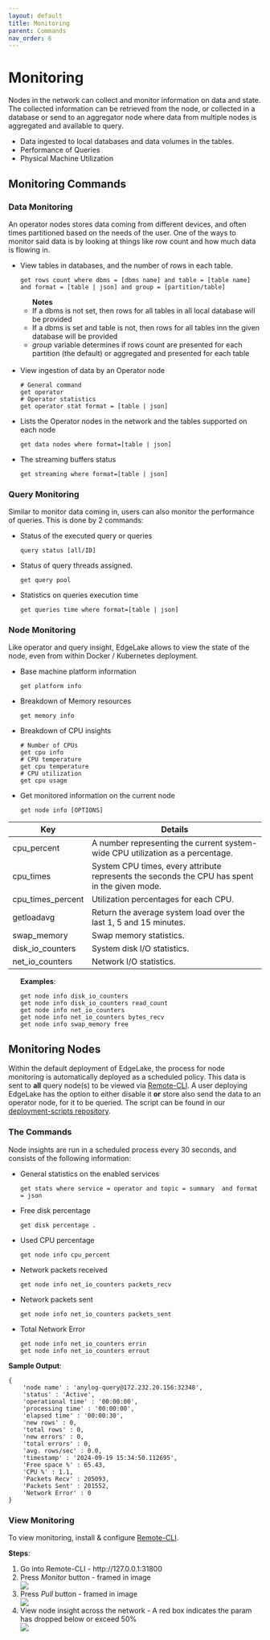 ```yaml
---
layout: default
title: Monitoring
parent: Commands
nav_order: 6
---
```

# Monitoring
Nodes in the network can collect and monitor information on data and state. The collected information can be retrieved 
from the node, or collected in a database or send to an aggregator node where data from multiple nodes is aggregated and 
available to query.

<ul>
    <li>Data ingested to local databases and data volumes in the tables.</li>
    <li>Performance of Queries</li>
    <li>Physical Machine Utilization</li>
</ul>

## Monitoring Commands

<h3>Data Monitoring</h3>
An operator nodes stores data coming from different devices, and often times partitioned based on the needs of the user.
One of the ways to monitor said data is by looking at things like row count and how much data is flowing in. 

<ul>
    <li>View tables in databases, and the number of rows in each table.</li>
<pre class="code-frame"><code class="language-anylog">get rows count where dbms = [dbms name] and table = [table name] and format = [table | json] and group = [partition/table]</code></pre>
    <ul><b>Notes</b>
        <li>If a dbms is not set, then rows for all tables in all local database will be provided</li>
        <li>If a dbms is set and table is not, then rows for all tables inn the given database will be provided</li>
        <li><i>group</i> variable determines if rows count are presented for each partition (the default) or aggregated and presented for each table</li>
    </ul>
    <br/>
    <li>View ingestion of data by an Operator node</li>
<pre class="code-frame"><code class="language-anylog"># General command
get operator
# Operator statistics
get operator stat format = [table | json]</code></pre> 
    <li>Lists the Operator nodes in the network and the tables supported on each node</li>
<pre class="code-frame"><code class="language-anylog">get data nodes where format=[table | json]</code></pre>
    <li>The streaming buffers status</li>
<pre class="code-frame"><code class="language-anylog">get streaming where format=[table | json]</code></pre>
</ul>

<h3>Query Monitoring</h3>
Similar to monitor data coming in, users can also monitor the performance of queries. This is done by 2 commands: 
<ul>
    <li>Status of the executed query or queries</li>
<pre class="code-frame"><code class="language-anylog">query status [all/ID]</code></pre>
    <li>Status of query threads assigned.</li>
<pre class="code-frame"><code class="language-anylog">get query pool</code></pre>
    <li>Statistics on queries execution time</li>
<pre class="code-frame"><code class="language-anylog">get queries time where format=[table | json]</code></pre>
</ul>

<h3>Node Monitoring</h3>
Like operator and query insight, EdgeLake allows to view the state of the node, even from within Docker / Kubernetes 
deployment.    
<ul>
    <li>Base machine platform information</li>
<pre class="code-frame"><code class="language-anylog">get platform info</code></pre>
    <li>Breakdown of Memory resources</li>
<pre class="code-frame"><code class="language-anylog">get memory info</code></pre>
    <li>Breakdown of CPU insights</li>
<pre class="code-frame"><code class="language-anylog"># Number of CPUs 
get cpu info
# CPU temperature
get cpu temperature
# CPU utilization
get cpu usage</code></pre>
    <li>Get monitored information on the current node</li>
<pre class="code-frame"><code class="language-anylog">get node info [OPTIONS]</code></pre>
</ul>

<table>
  <thead>
    <tr>
      <th>Key</th>
      <th>Details</th>
    </tr>
  </thead>
  <tbody>
    <tr>
      <td>cpu_percent</td>
      <td>A number representing the current system-wide CPU utilization as a percentage.</td>
    </tr>
    <tr>
      <td>cpu_times</td>
      <td>System CPU times, every attribute represents the seconds the CPU has spent in the given mode.</td>
    </tr>
    <tr>
      <td>cpu_times_percent</td>
      <td>Utilization percentages for each CPU.</td>
    </tr>
    <tr>
      <td>getloadavg</td>
      <td>Return the average system load over the last 1, 5 and 15 minutes.</td>
    </tr>
    <tr>
      <td>swap_memory</td>
      <td>Swap memory statistics.</td>
    </tr>
    <tr>
      <td>disk_io_counters</td>
      <td>System disk I/O statistics.</td>
    </tr>
    <tr>
      <td>net_io_counters</td>
      <td>Network I/O statistics.</td>
    </tr>
  </tbody>
</table>
<ul><b>Examples</b>: 
<pre class="code-frame"><code class="language-anylog">get node info disk_io_counters
get node info disk_io_counters read_count
get node info net_io_counters
get node info net_io_counters bytes_recv
get node info swap_memory free</code></pre>
</ul>

## Monitoring Nodes
Within the default deployment of EdgeLake, the process for node monitoring is automatically deployed as a scheduled policy.
This data is sent to **all** query node(s) to be viewed via <a href="remote_cli.html">Remote-CLI</a>. A user deploying EdgeLake has
the option to either disable it **or** store also send the data to an operator node, for it to be queried. The script
can be found in our <a href="https://github.com/AnyLog-co/deployment-scripts/blob/main/demo-scripts/monitoring_policy.al" target="_blank">deployment-scripts repository</a>.

### The Commands
Node insights are run in a scheduled process every 30 seconds, and consists of the following information: 

<ul>
    <li>General statistics on the enabled services</li>
<pre class="code-frame"><code class="language-anylog">get stats where service = operator and topic = summary  and format = json</code></pre>
    <li>Free disk percentage</li>
<pre class="code-frame"><code class="language-anylog">get disk percentage .</code></pre>
    <li>Used CPU percentage</li>
<pre class="code-frame"><code class="language-anylog">get node info cpu_percent</code></pre>
    <li>Network packets received</li>
<pre class="code-frame"><code class="language-anylog">get node info net_io_counters packets_recv</code></pre>
    <li>Network packets sent</li>
<pre class="code-frame"><code class="language-anylog">get node info net_io_counters packets_sent</code></pre>
    <li>Total Network Error</li>
<pre class="code-frame"><code class="language-anylog">get node info net_io_counters errin
get node info net_io_counters errout</code></pre>
</ul>

**Sample Output**:
<pre class="code-frame"><code class="language-json">{
    'node name' : 'anylog-query@172.232.20.156:32348',
    'status' : 'Active',
    'operational time' : '00:00:00',
    'processing time' : '00:00:00',
    'elapsed time' : '00:00:30',
    'new rows' : 0,
    'total rows' : 0,
    'new errors' : 0,
    'total errors' : 0,
    'avg. rows/sec' : 0.0,
    'timestamp' : '2024-09-19 15:34:50.112695',
    'Free space %' : 65.43,
    'CPU %' : 1.1,
    'Packets Recv' : 205093,
    'Packets Sent' : 201552,
    'Network Error' : 0
}</code></pre>

### View Monitoring
To view monitoring, install & configure <a href="remote_cli.html">Remote-CLI</a>.

**Steps**:
<ol start="1">
    <li>Go into Remote-CLI - http://127.0.0.1:31800</li>
    <li>Press <i>Monitor</i> button - framed in image</li>
<div class="image-frame"><img src="../../imgs/remoe_cli_home_monitor.png" /></div>
    <li>Press <i>Pull</i> button - framed in image</li>
<div class="image-frame"><img src="../../imgs/remoe_cli_home_pull.png" /></div>
    <li>View node insight across the network - A red box indicates the param has dropped below or exceed 50%</li>
<div class="image-frame"><img src="../../imgs/remoe_cli_home_complete.png" /></div>
</ol>